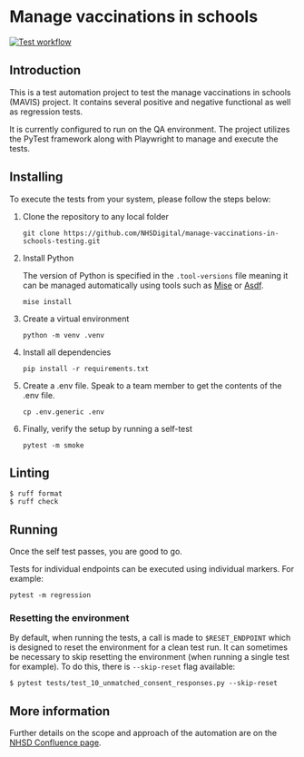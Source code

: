 # Manage vaccinations in schools

[![Test workflow](https://github.com/NHSDigital/manage-vaccinations-in-schools-testing/actions/workflows/test.yaml/badge.svg)](https://github.com/NHSDigital/manage-vaccinations-in-schools-testing/actions/workflows/test.yaml)

## Introduction

This is a test automation project to test the manage vaccinations in schools (MAVIS) project.  It contains several positive and negative functional as well as regression tests.

It is currently configured to run on the QA environment.  The project utilizes the PyTest framework along with Playwright to manage and execute the tests.

## Installing

To execute the tests from your system, please follow the steps below:

1. Clone the repository to any local folder

   ```console
   git clone https://github.com/NHSDigital/manage-vaccinations-in-schools-testing.git
   ```

1. Install Python

   The version of Python is specified in the `.tool-versions` file meaning it can be managed automatically using tools
   such as [Mise](https://mise.jdx.dev) or [Asdf](https://asdf-vm.com).

   ```console
   mise install
   ```

1. Create a virtual environment

    ```console
    python -m venv .venv
    ```

1. Install all dependencies

    ```console
    pip install -r requirements.txt
    ```

1. Create a .env file.  Speak to a team member to get the contents of the .env file.

   ```console
   cp .env.generic .env
   ```

1. Finally, verify the setup by running a self-test

    ```console
    pytest -m smoke
    ```

## Linting

```shell
$ ruff format
$ ruff check
```

## Running

Once the self test passes, you are good to go.

Tests for individual endpoints can be executed using individual markers.  For example:

```console
pytest -m regression
```

### Resetting the environment

By default, when running the tests, a call is made to `$RESET_ENDPOINT` which
is designed to reset the environment for a clean test run. It can sometimes be
necessary to skip resetting the environment (when running a single test for
example). To do this, there is `--skip-reset` flag available:

```shell
$ pytest tests/test_10_unmatched_consent_responses.py --skip-reset
```

## More information

Further details on the scope and approach of the automation are on the [NHSD Confluence page](https://nhsd-confluence.digital.nhs.uk/pages/viewpage.action?spaceKey=Vacc&title=Mavis+Test+Automation).
